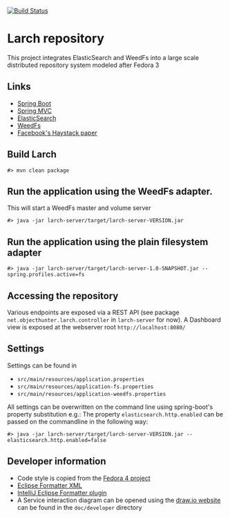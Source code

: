 [![Build Status](https://travis-ci.org/escidoc-ng/escidoc-ng.svg?branch=master)](https://travis-ci.org/escidoc-ng/escidoc-ng)

# Larch repository

This project integrates ElasticSearch and WeedFs into a large scale distributed repository system modeled after Fedora 3

## Links
 * [Spring Boot](http://projects.spring.io/spring-boot/)
 * [Spring MVC](http://projects.spring.io/spring-framework/)
 * [ElasticSearch](http://www.elasticsearch.org/)
 * [WeedFs](https://code.google.com/p/weed-fs/)
 * [Facebook's Haystack paper](http://www.usenix.org/event/osdi10/tech/full_papers/Beaver.pdf)


## Build Larch

```
#> mvn clean package
```

## Run the application using the WeedFs adapter.
This will start a WeedFs master and volume server

```
#> java -jar larch-server/target/larch-server-VERSION.jar
```

## Run the application using the plain filesystem adapter

```
#> java -jar larch-server/target/larch-server-1.0-SNAPSHOT.jar --spring.profiles.active=fs
```

## Accessing the repository

Various endpoints are exposed via a REST API (see package `net.objecthunter.larch.controller` in `larch-server` for now).
A Dashboard view is exposed at the webserver root `http://localhost:8080/`

## Settings
Settings can be found in
 * `src/main/resources/application.properties`
 * `src/main/resources/application-fs.properties`
 * `src/main/resources/application-weedfs.properties`

All settings can be overwritten on the command line using spring-boot's property substitution e.g.:
The property `elasticsearch.http.enabled` can be passed on the commandline in the following way:
```
#> java -jar larch-server/target/larch-server-VERSION.jar --elasticsearch.http.enabled=false
```

## Developer information

 * Code style is copied from the [Fedora 4 project](https://wiki.duraspace.org/display/FF/Code+Style+Guide)
 * [Eclipse Formatter XML](https://github.com/fasseg/larch/tree/master/doc/developer/eclipse-larch-formatter.xml)
 * [IntelliJ Eclipse Formatter plugin](http://plugins.jetbrains.com/plugin/6546?pr=)
 * A Service interaction diagram can be opened using the [draw.io website](https://www.draw.io/) can be found in the `doc/developer` directory
 
